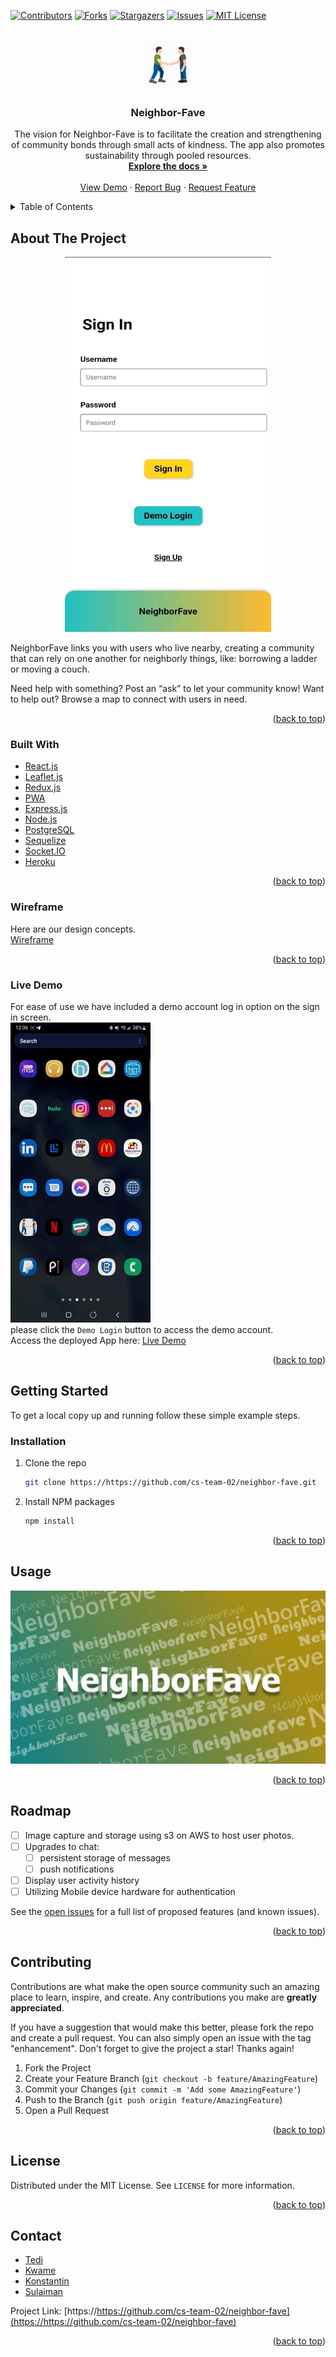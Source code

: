<div id="top"></div>
<!--
*** Thanks for checking out the Best-README-Template. If you have a suggestion
*** that would make this better, please fork the repo and create a pull request
*** or simply open an issue with the tag "enhancement".
*** Don't forget to give the project a star!
*** Thanks again! Now go create something AMAZING! :D
-->



<!-- PROJECT SHIELDS -->
<!--
*** I'm using markdown "reference style" links for readability.
*** Reference links are enclosed in brackets [ ] instead of parentheses ( ).
*** See the bottom of this document for the declaration of the reference variables
*** for contributors-url, forks-url, etc. This is an optional, concise syntax you may use.
*** https://www.markdownguide.org/basic-syntax/#reference-style-links
-->
[![Contributors][contributors-shield]][contributors-url]
[![Forks][forks-shield]][forks-url]
[![Stargazers][stars-shield]][stars-url]
[![Issues][issues-shield]][issues-url]
[![MIT License][license-shield]][license-url]



<!-- PROJECT LOGO -->
<br />
<div align="center">
  <a href="https://https://github.com/cs-team-02/neighbor-fave">
    <img src="public/apple-icon-180.png" alt="Logo" width="80" height="80">
  </a>

<h3 align="center">Neighbor-Fave</h3>

  <p align="center">
    The vision for Neighbor-Fave is to facilitate the creation and strengthening of community bonds through small acts of kindness. The app also promotes sustainability through pooled resources.
    <br />
    <a href="https://github.com/cs-team-02/neighbor-fave"><strong>Explore the docs »</strong></a>
    <br />
    <br />
    <a href="#live-demo">View Demo</a>
    ·
    <a href="https://github.com/cs-team-02/neighbor-fave/issues">Report Bug</a>
    ·
    <a href="https://github.com/cs-team-02/neighbor-fave/issues">Request Feature</a>
  </p>
</div>



<!-- TABLE OF CONTENTS -->
<details>
  <summary>Table of Contents</summary>
  <ol>
    <li>
      <a href="#about-the-project">About The Project</a>
      <ul>
        <li><a href="#built-with">Built With</a></li>
        <li><a href="#wireframe">Wireframe</a></li>
        <li><a href="#live-demo">Live Demo</a></li>
      </ul>
    </li>
    <li>
      <a href="#getting-started">Getting Started</a>
      <ul>
        <li><a href="#installation">Installation</a></li>
      </ul>
    </li>
    <li><a href="#usage">Usage</a></li>
    <li><a href="#roadmap">Roadmap</a></li>
    <li><a href="#contributing">Contributing</a></li>
    <li><a href="#license">License</a></li>
    <li><a href="#contact">Contact</a></li>
  </ol>
</details>



<!-- ABOUT THE PROJECT -->
## About The Project
<div align="center">
  <img src="public/signing-screen.png" alt="Logo" width="330" height="600">
</div>

NeighborFave links you with users who live nearby, creating a community that can rely on one another for neighborly things, like: borrowing a ladder or moving a couch. 

Need help with something? Post an “ask” to let your community know! Want to help out? Browse a map to connect with users in need.


<p align="right">(<a href="#top">back to top</a>)</p>



### Built With

* [React.js](https://reactjs.org/)
* [Leaflet.js](https://leafletjs.com/)
* [Redux.js](https://reduxjs.org)
* [PWA](https://web.dev/learn/pwa/)
* [Express.js](https://expressjs.com/)
* [Node.js](https://nodejs.org/en/)
* [PostgreSQL](https://www.postgresql.org/)
* [Sequelize](https://sequelize.org/v5/)
* [Socket.IO](https://socket.io/)
* [Heroku](https://www.heroku.com/)


<p align="right">(<a href="#top">back to top</a>)</p>

### Wireframe
Here are our design concepts.
<br />
[Wireframe](https://miro.com/app/board/uXjVOEbpKsw=/?share_link_id=481586375100)

<p align="right">(<a href="#top">back to top</a>)</p>


### Live Demo
For ease of use we have included a demo account log in option on the sign in screen.
<br />
![demo-gif][demogif]
<br />
please click the `Demo Login` button to access the demo account.
<br />
Access the deployed App here:
[Live Demo](https://neighbor-fave.herokuapp.com/)

<p align="right">(<a href="#top">back to top</a>)</p>

<!-- GETTING STARTED -->
## Getting Started
To get a local copy up and running follow these simple example steps.

### Installation

1. Clone the repo
   ```sh
   git clone https://https://github.com/cs-team-02/neighbor-fave.git
   ```
2. Install NPM packages
   ```sh
   npm install
   ```

<p align="right">(<a href="#top">back to top</a>)</p>



<!-- USAGE EXAMPLES -->
## Usage
[![Demo Video][thumbnail]](https://www.youtube.com/watch?v=X4i_PReaSVI&ab_channel=ChiKonstantin)
<p align="right">(<a href="#top">back to top</a>)</p>



<!-- ROADMAP -->
## Roadmap

- [ ] Image capture and storage using s3 on AWS to host user photos.
- [ ] Upgrades to chat:
    - [ ] persistent storage of messages
    - [ ] push notifications
- [ ] Display user activity history
- [ ] Utilizing Mobile device hardware for authentication

See the [open issues](https://github.com/cs-team-02/neighbor-fave/issues) for a full list of proposed features (and known issues).

<p align="right">(<a href="#top">back to top</a>)</p>



<!-- CONTRIBUTING -->
## Contributing

Contributions are what make the open source community such an amazing place to learn, inspire, and create. Any contributions you make are **greatly appreciated**.

If you have a suggestion that would make this better, please fork the repo and create a pull request. You can also simply open an issue with the tag "enhancement".
Don't forget to give the project a star! Thanks again!

1. Fork the Project
2. Create your Feature Branch (`git checkout -b feature/AmazingFeature`)
3. Commit your Changes (`git commit -m 'Add some AmazingFeature'`)
4. Push to the Branch (`git push origin feature/AmazingFeature`)
5. Open a Pull Request

<p align="right">(<a href="#top">back to top</a>)</p>



<!-- LICENSE -->
## License

Distributed under the MIT License. See `LICENSE` for more information.

<p align="right">(<a href="#top">back to top</a>)</p>



<!-- CONTACT -->
## Contact

* [Tedi](https://github.com/Tedicode)
* [Kwame](https://github.com/kjgumbs)
* [Konstantin](https://github.com/ChiKonstantin)
* [Sulaiman](https://github.com/sulaiman211)

Project Link: [https://https://github.com/cs-team-02/neighbor-fave](https://https://github.com/cs-team-02/neighbor-fave)

<p align="right">(<a href="#top">back to top</a>)</p>

<!-- MARKDOWN LINKS & IMAGES -->
<!-- https://www.markdownguide.org/basic-syntax/#reference-style-links -->
[contributors-shield]: https://img.shields.io/github/contributors/cs-team-02/neighbor-fave.svg?style=for-the-badge
[contributors-url]: https://github.com/cs-team-02/neighbor-fave/graphs/contributors
[forks-shield]: https://img.shields.io/github/forks/cs-team-02/neighbor-fave.svg?style=for-the-badge
[forks-url]: https://github.com/cs-team-02/neighbor-fave/network/members
[stars-shield]: https://img.shields.io/github/stars/cs-team-02/neighbor-fave.svg?style=for-the-badge
[stars-url]: https://github.com/cs-team-02/neighbor-fave/stargazers
[issues-shield]: https://img.shields.io/github/issues/cs-team-02/neighbor-fave.svg?style=for-the-badge
[issues-url]: https://github.com/cs-team-02/neighbor-fave/issues
[license-shield]: https://img.shields.io/github/license/cs-team-02/neighbor-fave.svg?style=for-the-badge
[license-url]: https://github.com/cs-team-02/neighbor-fave/blob/master/LICENSE.txt
[linkedin-shield]: https://img.shields.io/badge/-LinkedIn-black.svg?style=for-the-badge&logo=linkedin&colorB=555
[linkedin-url]: https://linkedin.com/in/linkedin_username
[thumbnail]: public/cover.png
[demogif]: public/giphy.gif